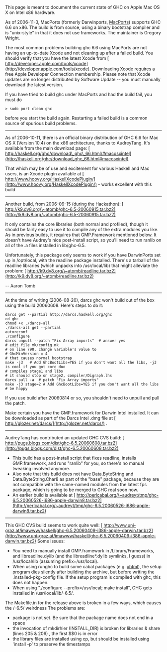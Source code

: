 
This page is meant to document the current state of GHC on Apple Mac OS X on Intel x86 hardware.



As of 2006-11-3, MacPorts (formerly Darwinports, [
MacPorts](http://www.macports.org/)) supports GHC 6.6 on x86.  The build is from source,
using a binary bootstrap compiler and is "unix-style" in that it does not use frameworks.
The maintainer is Gregory Wright.



The most common problems building ghc 6.6 using MacPorts are not having an up-to-date Xcode and
not cleaning up after a failed build.  You should verify that you have the latest Xcode from [
http://developer.apple.com/tools/xcode](http://developer.apple.com/tools/xcode).
Downloading Xcode requires a free Apple Developer Connection membership.  Please note that
Xcode updates are no longer distributed by Software Update -- you must manually download
the latest version.



If you have tried to build ghc under MacPorts and had the build fail, you must do



` > sudo port clean ghc `



before you start the build again.  Restarting a failed build is a common source of spurious build problems.


---



As of 2006-10-11, there is an official binary distribution of GHC 6.6 for Mac OS X (Version 10.4) on the x86 architecture, thanks to AudreyTang. It's available from the main download page: [
http://haskell.org/ghc/download\_ghc\_66.html\#macosxintel](http://haskell.org/ghc/download_ghc_66.html#macosxintel)



That which may be of use and excitement for various Haskell and Mac users, is an Xcode plugin available at [
http://www.hoovy.org/HaskellXcodePlugin/](http://www.hoovy.org/HaskellXcodePlugin/) - works excellent with this build


---



Another build, from 2006-09-15 (during the Hackathon):
[
http://k9.dv8.org/\~atomb/ghc-6.5-20060915.tar.bz2](http://k9.dv8.org/~atomb/ghc-6.5-20060915.tar.bz2)



It only contains the core libraries (both normal and profiled), though it should be fairly easy to use it to compile any of the extra modules you like. As in previous builds, it requires that GMP.Framework mentioned below. It doesn't have Audrey's nice post-install script, so you'll need to run ranlib on all of the .a files installed in lib/ghc-6.5.



Unfortunately, this package only seems to work if you have DarwinPorts set up in /opt/local, with the readline package installed. There's a tarball of the readline libraries (which unpacks into /usr/local/lib) that might alleviate the problem: [
http://k9.dv8.org/\~atomb/readline.tar.bz2](http://k9.dv8.org/~atomb/readline.tar.bz2)



-- Aaron Tomb


---



At the time of writing (2006-08-20), darcs ghc won't build out of the box using the build 20060608.  Here's steps to do it:


```wiki
darcs get --partial http://darcs.haskell.org/ghc
cd ghc
chmod +x ./darcs-all
./darcs-all get --partial
autoreconf
./configure
darcs unpull --patch "Fix Array imports"  # answer yes
# edit file mk/config.mk
# on line 790, change variable's value to
# GhcMinVersion = 4
# that causes normal bootstrap
make -j3   # Add GhcBootLibs=YES if you don't want all the libs, -j3 is cool if you got core duo
# compiles stage1 and libs
# it should stop on stage2, compiler/Digraph.lhs
darcs pull -a  # patch "Fix Array imports"
make -j3 stage=2 # Add GhcBootLibs=YES if you don't want all the libs
# be happy
```


If you use build after 20060814 or so, you shouldn't need to unpull and pull the patch.



Make certain you have the GMP.framework for Darwin Intel installed. It can be downloaded as part of the Darcs Intel .dmg file at [
http://glozer.net/darcs/](http://glozer.net/darcs/) .


---



AudreyTang has contributed an updated GHC CVS build:
[
http://pugs.blogs.com/dist/ghc-6.5.20060608.tar.bz2](http://pugs.blogs.com/dist/ghc-6.5.20060608.tar.bz2)


- This build has a post-install script that fixes readline, installs GMP.framework, and runs "ranlib" for you, so there's no manual tweaking involved anymore.
- Also note that this build does not have Data.ByteString and Data.ByteString.Char8 as part of the "base" package, because they are not compatible with the same-named modules from the latest fps package, which is going to be merged to GHC real soon now.
- An earlier build is available at [
  http://perlcabal.org/\~audreyt/tmp/ghc-6.5.20060526-i686-apple-darwin8.tar.bz2](http://perlcabal.org/~audreyt/tmp/ghc-6.5.20060526-i686-apple-darwin8.tar.bz2)

---



This GHC CVS build seems to work quite well:
[
http://www.uni-graz.at/imawww/haskell/ghc-6.5.20060409-i386-apple-darwin.tar.bz2](http://www.uni-graz.at/imawww/haskell/ghc-6.5.20060409-i386-apple-darwin.tar.bz2)
Some issues:


- You need to manually install GMP.framework in /Library/Frameworks, and libreadline.dylib (and the libreadline\*.dylib symlinks, I guess) in /usr/local/lib (assuming prefix=/usr/local).
- When using runghc to build some cabal packages (e.g. [
  xhtml](http://www.cs.chalmers.se/~bringert/darcs/haskell-xhtml/doc/)), the setup program dies silently after building the archive, but before writing the .installed-pkg-config file. If the setup program is compiled with ghc, this does not happen.
- When using "./configure --prefix=/usr/local; make install", GHC gets installed in /usr/local/lib/-6.5/.


The Makefile.in for the release above is broken in a few ways, which causes the /-6.5/ weirdness   The problems are:


- package is not set.  Be sure that the package name does not end in a space
- the invocation of mkdirhier (INSTALL\_DIR) is broken for libraries & share (lines 205 & 206) , the first $$0 is in error
- the library files are installed using cp, but should be installed using 'install -p' to preserve the timestamps
